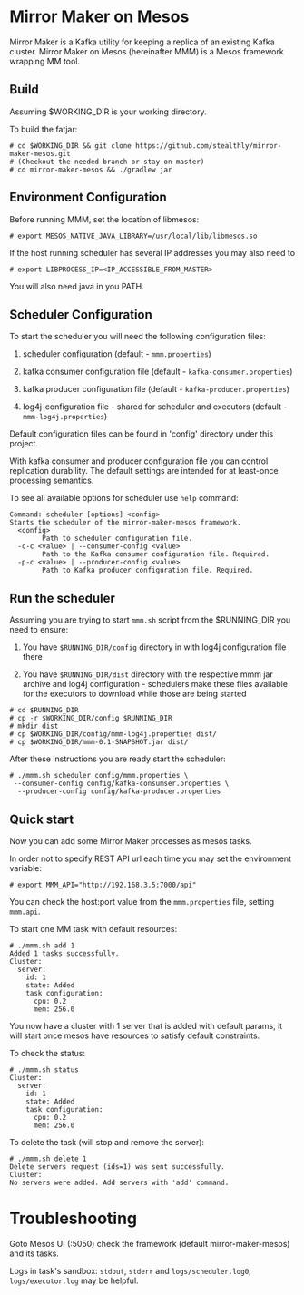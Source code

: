 Mirror Maker on Mesos
======================

Mirror Maker is a Kafka utility for keeping a replica of an existing Kafka cluster.
Mirror Maker on Mesos (hereinafter MMM) is a Mesos framework wrapping MM tool.  

Build
-------------
Assuming $WORKING_DIR is your working directory.

To build the fatjar:
    
    # cd $WORKING_DIR && git clone https://github.com/stealthly/mirror-maker-mesos.git
    # (Checkout the needed branch or stay on master)
    # cd mirror-maker-mesos && ./gradlew jar

Environment Configuration
--------------------------

Before running MMM, set the location of libmesos:

    # export MESOS_NATIVE_JAVA_LIBRARY=/usr/local/lib/libmesos.so

If the host running scheduler has several IP addresses you may also need to

    # export LIBPROCESS_IP=<IP_ACCESSIBLE_FROM_MASTER>
    
You will also need java in you PATH.

Scheduler Configuration
----------------------

To start the scheduler you will need the following configuration files: 

1) scheduler configuration (default - `mmm.properties`)

2) kafka consumer configuration file (default - `kafka-consumer.properties`)
 
3) kafka producer configuration file (default - `kafka-producer.properties`)

4) log4j-configuration file - shared for scheduler and executors (default - `mmm-log4j.properties`) 

Default configuration files can be found in 'config' directory under this project.
 
With kafka consumer and producer configuration file you can control replication durability. The default settings are intended for
at least-once processing semantics.

To see all available options for scheduler use `help` command:

```
Command: scheduler [options] <config>
Starts the scheduler of the mirror-maker-mesos framework.
  <config>
        Path to scheduler configuration file.
  -c-c <value> | --consumer-config <value>
        Path to the Kafka consumer configuration file. Required.
  -p-c <value> | --producer-config <value>
        Path to Kafka producer configuration file. Required.
```

Run the scheduler
-----------------

Assuming you are trying to start `mmm.sh` script from the $RUNNING_DIR you need to ensure:
 
 1) You have `$RUNNING_DIR/config` directory in with log4j configuration file there
  
 2) You have `$RUNNING_DIR/dist` directory with the respective mmm jar archive and log4j configuration - schedulers make
 these files available for the executors to download while those are being started
 
 
 ```
 # cd $RUNNING_DIR 
 # cp -r $WORKING_DIR/config $RUNNING_DIR
 # mkdir dist 
 # cp $WORKING_DIR/config/mmm-log4j.properties dist/
 # cp $WORKING_DIR/mmm-0.1-SNAPSHOT.jar dist/
 ```
   
After these instructions you are ready start the scheduler:
   
   ```
   # ./mmm.sh scheduler config/mmm.properties \
    --consumer-config config/kafka-consumser.properties \
     --producer-config config/kafka-producer.properties
   ```
   
Quick start
-----------

Now you can add some Mirror Maker processes as mesos tasks.

In order not to specify REST API url each time you may set the environment variable:

```
# export MMM_API="http://192.168.3.5:7000/api"
```

You can check the host:port value from the `mmm.properties` file, setting `mmm.api`.

To start one MM task with default resources:

```
# ./mmm.sh add 1
Added 1 tasks successfully.
Cluster:
  server:
    id: 1
    state: Added
    task configuration:
      cpu: 0.2
      mem: 256.0

```

You now have a cluster with 1 server that is added with default params, it will start once mesos have resources to satisfy default constraints.

To check the status:

```
# ./mmm.sh status
Cluster:
  server:
    id: 1
    state: Added
    task configuration:
      cpu: 0.2
      mem: 256.0
```

To delete the task (will stop and remove the server):

```
# ./mmm.sh delete 1
Delete servers request (ids=1) was sent successfully.
Cluster:
No servers were added. Add servers with 'add' command.
```

Troubleshooting
==================

Goto Mesos UI (<mesos-master-host>:5050) check the framework (default mirror-maker-mesos) and its tasks.

Logs in task's sandbox: `stdout`, `stderr` and `logs/scheduler.log0`, `logs/executor.log` may be helpful.